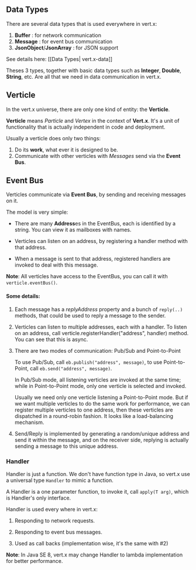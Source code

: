 ## Data Types

There are several data types that is used everywhere in vert.x:

1. **Buffer** : for network communication
1. **Message** : for event bus communication
1. **JsonObject**/**JsonArray** : for JSON support

See details here: [[Data Types| vert.x-data]]

Theses 3 types, together with basic data types such as **Integer**, **Double**, **String**, etc. Are all that we need in data communication in vert.x.

## Verticle

In the vert.x universe, there are only one kind of entity: the **Verticle**.

**Verticle** means *Particle* and *Vertex* in the context of **Vert.x**. It's a unit of functionality that is actually independent in code and deployment. 

Usually a verticle does only two things:

1. Do its **work**, what ever it is designed to be.
1. Communicate with other verticles with *Messages* send via the **Event Bus**.

## Event Bus

Verticles communicate via **Event Bus**, by sending and receiving messages on it.

The model is very simple:

* There are many **Address**es in the EventBus, each is identified by a string. You can view it as mailboxes with names. 

* Verticles can listen on an address, by registering a handler method with that address. 

* When a message is sent to that address, registered handlers are invoked to deal with this message. 

**Note**: All verticles have access to the EventBus, you can call it with `verticle.eventBus()`.


#### Some details:

1. Each message has a *replyAddress* property and a bunch of `reply(..)` methods, that could be used to reply a message to the sender.

1. Verticles can listen to multiple addresses, each with a handler. To listen on an address, call verticle.registerHandler("address", handler) method. You can see that this is async.

1. There are two modes of communication: Pub/Sub and Point-to-Point

    To use Pub/Sub, call `eb.publish("address", message)`, to use Point-to-Point, call `eb.send("address", message)`.

    In Pub/Sub mode, all listening verticles are invoked at the same time; while in Point-to-Point mode, only one verticle is selected and invoked. 

    Usually we need only one verticle listening a Point-to-Point mode. But if we want multiple verticles to do the same work for performance, we can register multiple verticles to one address, then these verticles are dispatched in a round-robin fashion. It looks like a load-balancing mechanism.

1. Send/Reply is implemented by generating a random/unique address and send it within the message, and on the receiver side, replying is actually sending a message to this unique address.

### Handler

Handler is just a function. We don't have function type in Java, so vert.x use a universal type `Handler` to mimic a function. 

A Handler is a one parameter function, to invoke it, call `apply(T arg)`, which is Handler's only interface.

Handler is used every where in vert.x:

1. Responding to network requests.

1. Responding to event bus messages.

1. Used as call backs (implementation wise, it's the same with #2)

**Note**: In Java SE 8, vert.x may change Handler to lambda implementation for better performance.
